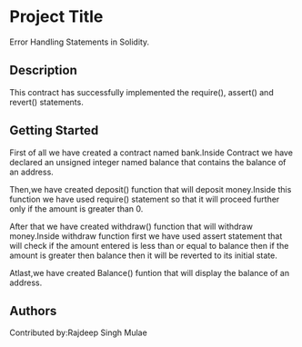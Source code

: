 # Project Title

 Error Handling Statements in Solidity.

## Description

This contract has successfully implemented the require(), assert() and revert() statements.


## Getting Started

First of all we have created a contract named bank.Inside Contract we have declared an unsigned integer named
balance that contains the balance of an address.

Then,we have created deposit() function that will deposit money.Inside this function we have used require() statement so that it will proceed further only if the amount is greater than 0.

After that we have created withdraw() function that will withdraw money.Inside withdraw function first we have used assert statement that will check if the amount entered is less than or equal to balance then if the amount is greater then balance then it will be reverted to its initial state.

Atlast,we have created Balance() funtion that will display the balance of an address.



## Authors

Contributed by:Rajdeep Singh Mulae

